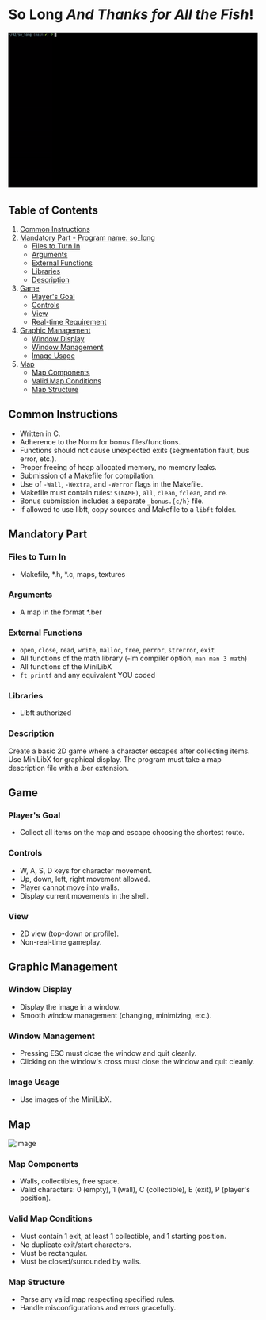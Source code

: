 
# **So Long** _And Thanks for All the Fish_!

![til](https://github.com/coviccinelle/42so_long/blob/main/so_long.gif)

## Table of Contents
1. [Common Instructions](#common-instructions)
2. [Mandatory Part - Program name: so_long](#mandatory-part)
   - [Files to Turn In](#files-to-turn-in)
   - [Arguments](#arguments)
   - [External Functions](#external-functions)
   - [Libraries](#libraries)
   - [Description](#description)
3. [Game](#game)
   - [Player's Goal](#players-goal)
   - [Controls](#controls)
   - [View](#view)
   - [Real-time Requirement](#real-time-requirement)
4. [Graphic Management](#graphic-management)
   - [Window Display](#window-display)
   - [Window Management](#window-management)
   - [Image Usage](#image-usage)
5. [Map](#map)
   - [Map Components](#map-components)
   - [Valid Map Conditions](#valid-map-conditions)
   - [Map Structure](#map-structure)

## Common Instructions
- Written in C.
- Adherence to the Norm for bonus files/functions.
- Functions should not cause unexpected exits (segmentation fault, bus error, etc.).
- Proper freeing of heap allocated memory, no memory leaks.
- Submission of a Makefile for compilation.
- Use of `-Wall`, `-Wextra`, and `-Werror` flags in the Makefile.
- Makefile must contain rules: `$(NAME)`, `all`, `clean`, `fclean`, and `re`.
- Bonus submission includes a separate `_bonus.{c/h}` file.
- If allowed to use libft, copy sources and Makefile to a `libft` folder.

## Mandatory Part

### Files to Turn In
- Makefile, *.h, *.c, maps, textures

### Arguments
- A map in the format *.ber

### External Functions
- `open`, `close`, `read`, `write`, `malloc`, `free`, `perror`, `strerror`, `exit`
- All functions of the math library (-lm compiler option, `man man 3 math`)
- All functions of the MiniLibX
- `ft_printf` and any equivalent YOU coded

### Libraries
- Libft authorized

### Description
Create a basic 2D game where a character escapes after collecting items. Use MiniLibX for graphical display. The program must take a map description file with a .ber extension.

## Game

### Player's Goal
- Collect all items on the map and escape choosing the shortest route.

### Controls
- W, A, S, D keys for character movement.
- Up, down, left, right movement allowed.
- Player cannot move into walls.
- Display current movements in the shell.

### View
- 2D view (top-down or profile).
- Non-real-time gameplay.

## Graphic Management

### Window Display
- Display the image in a window.
- Smooth window management (changing, minimizing, etc.).

### Window Management
- Pressing ESC must close the window and quit cleanly.
- Clicking on the window's cross must close the window and quit cleanly.

### Image Usage
- Use images of the MiniLibX.

## Map

![image](https://github.com/coviccinelle/42so_long/assets/51762886/acd1cd94-6e44-4d1d-8b3a-7b4b2c5dd75d)


### Map Components
- Walls, collectibles, free space.
- Valid characters: 0 (empty), 1 (wall), C (collectible), E (exit), P (player's position).

### Valid Map Conditions
- Must contain 1 exit, at least 1 collectible, and 1 starting position.
- No duplicate exit/start characters.
- Must be rectangular.
- Must be closed/surrounded by walls.

### Map Structure
- Parse any valid map respecting specified rules.
- Handle misconfigurations and errors gracefully.

